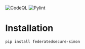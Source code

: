 ![CodeQL](https://github.com/federatedsecure/service-simon/workflows/CodeQL/badge.svg)
![Pylint](https://raw.githubusercontent.com/federatedsecure/service-simon/main/.github/badges/pylint.svg)

# Installation

`pip install federatedsecure-simon`
